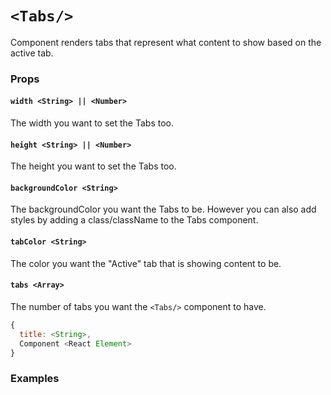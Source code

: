# `<Tabs/>`

Component renders tabs that represent what content to show based on the active tab.

### Props

#### `width <String> || <Number>`
The width you want to set the Tabs too.

#### `height <String> || <Number>`
The height you want to set the Tabs too.

#### `backgroundColor <String>`
The backgroundColor you want the Tabs to be. However you can also add styles by adding a class/className to the Tabs component.

#### `tabColor <String>`
The color you want the "Active" tab that is showing content to be.

#### `tabs <Array>`
The number of tabs you want the `<Tabs/>` component to have.
```js
{
  title: <String>,
  Component <React Element>
}
```

### Examples
```js

```
